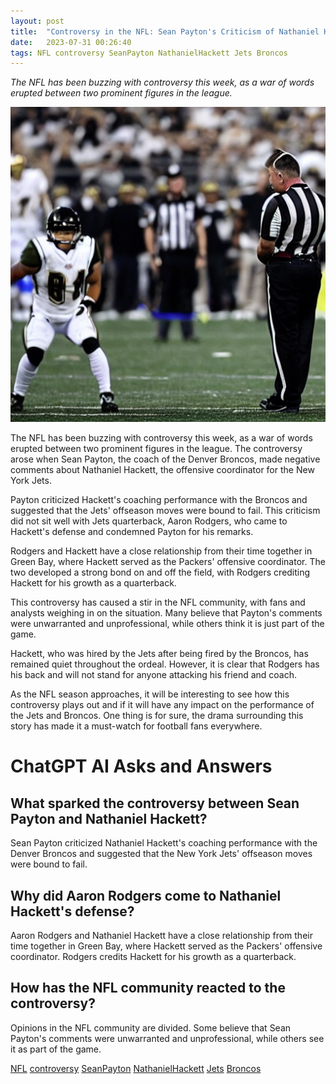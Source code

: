 ```yaml
---
layout: post
title:  "Controversy in the NFL: Sean Payton's Criticism of Nathaniel Hackett"
date:   2023-07-31 00:26:40 
tags: NFL controversy SeanPayton NathanielHackett Jets Broncos
---
```

*The NFL has been buzzing with controversy this week, as a war of words erupted between two prominent figures in the league.*

![An intense moment on the football field, with Sean Payton and Nathaniel Hackett in the background](/assets/8d95c064-85ab-4481-92d0-1d2cb4db5fe4.jpg "Controversy in the NFL: Sean Payton's Criticism of Nathaniel Hackett")

The NFL has been buzzing with controversy this week, as a war of words erupted between two prominent figures in the league. The controversy arose when Sean Payton, the coach of the Denver Broncos, made negative comments about Nathaniel Hackett, the offensive coordinator for the New York Jets.

Payton criticized Hackett's coaching performance with the Broncos and suggested that the Jets' offseason moves were bound to fail. This criticism did not sit well with Jets quarterback, Aaron Rodgers, who came to Hackett's defense and condemned Payton for his remarks.

Rodgers and Hackett have a close relationship from their time together in Green Bay, where Hackett served as the Packers' offensive coordinator. The two developed a strong bond on and off the field, with Rodgers crediting Hackett for his growth as a quarterback.

This controversy has caused a stir in the NFL community, with fans and analysts weighing in on the situation. Many believe that Payton's comments were unwarranted and unprofessional, while others think it is just part of the game.

Hackett, who was hired by the Jets after being fired by the Broncos, has remained quiet throughout the ordeal. However, it is clear that Rodgers has his back and will not stand for anyone attacking his friend and coach.

As the NFL season approaches, it will be interesting to see how this controversy plays out and if it will have any impact on the performance of the Jets and Broncos. One thing is for sure, the drama surrounding this story has made it a must-watch for football fans everywhere.


# ChatGPT AI Asks and Answers
## What sparked the controversy between Sean Payton and Nathaniel Hackett?
Sean Payton criticized Nathaniel Hackett's coaching performance with the Denver Broncos and suggested that the New York Jets' offseason moves were bound to fail.

## Why did Aaron Rodgers come to Nathaniel Hackett's defense?
Aaron Rodgers and Nathaniel Hackett have a close relationship from their time together in Green Bay, where Hackett served as the Packers' offensive coordinator. Rodgers credits Hackett for his growth as a quarterback.

## How has the NFL community reacted to the controversy?
Opinions in the NFL community are divided. Some believe that Sean Payton's comments were unwarranted and unprofessional, while others see it as part of the game.


[NFL](/tags/NFL) [controversy](/tags/controversy) [SeanPayton](/tags/SeanPayton) [NathanielHackett](/tags/NathanielHackett) [Jets](/tags/Jets) [Broncos](/tags/Broncos)